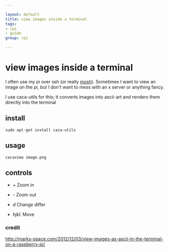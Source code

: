 ```yaml
---

layout: default
title: view images inside a terminal
tags: 
- rpi
- guide
group: rpi

---
```



# view images inside a terminal

I often use my pi over ssh (or really [mosh](/mosh-tmux)). Sometimes I want to view an image on the pi, but I don't want to mess with an x server or anything fancy. 

I use caca-utils for this; it converts images into ascii-art and renders them directly into the terminal

## install

	sudo apt-get install caca-utils

## usage

	cacaview image.png

## controls

*	*+* Zoom in

*	*-* Zoom out

*	*d* Change differ

*	*hjkl*: Move

### credit

http://marks-space.com/2012/12/03/view-images-as-ascii-in-the-terminal-on-a-raspberry-pi/
